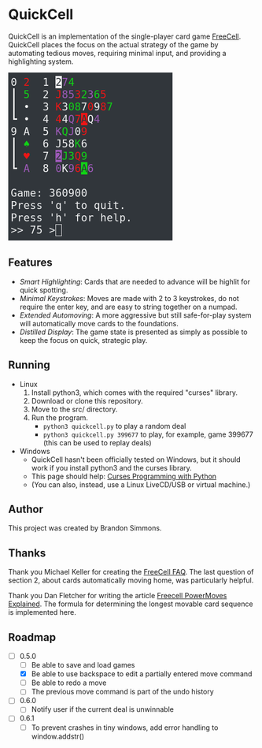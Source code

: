 # QuickCell
QuickCell is an implementation of the single-player card game [FreeCell](https://en.wikipedia.org/wiki/FreeCell). QuickCell places the focus on the actual strategy of the game by automating tedious moves, requiring minimal input, and providing a highlighting system.

![Demo](https://raw.githubusercontent.com/simmsbra/quickcell/master/demo.gif)

## Features
- *Smart Highlighting*: Cards that are needed to advance will be highlit for quick spotting.
- *Minimal Keystrokes*: Moves are made with 2 to 3 keystrokes, do not require the enter key, and are easy to string together on a numpad.
- *Extended Automoving*: A more aggressive but still safe-for-play system will automatically move cards to the foundations.
- *Distilled Display*: The game state is presented as simply as possible to keep the focus on quick, strategic play.

## Running
- Linux
  1. Install python3, which comes with the required "curses" library.
  2. Download or clone this repository.
  3. Move to the src/ directory.
  4. Run the program.
     - `python3 quickcell.py` to play a random deal
     - `python3 quickcell.py 399677` to play, for example, game 399677 (this can be used to replay deals)
- Windows
  - QuickCell hasn't been officially tested on Windows, but it should work if you install python3 and the curses library.
  - This page should help: [Curses Programming with Python](https://docs.python.org/3/howto/curses.html)
  - (You can also, instead, use a Linux LiveCD/USB or virtual machine.)

## Author
This project was created by Brandon Simmons.

## Thanks
Thank you Michael Keller for creating the [FreeCell FAQ](http://solitairelaboratory.com/fcfaq.html).
The last question of section 2, about cards automatically moving home, was particularly helpful.

Thank you Dan Fletcher for writing the article [Freecell PowerMoves Explained](http://www.solitairecentral.com/articles/FreecellPowerMovesExplained.html).
The formula for determining the longest movable card sequence is implemented here.

## Roadmap
- [ ] 0.5.0
  - [ ] Be able to save and load games
  - [x] Be able to use backspace to edit a partially entered move command
  - [ ] Be able to redo a move
  - [ ] The previous move command is part of the undo history
- [ ] 0.6.0
  - [ ] Notify user if the current deal is unwinnable
- [ ] 0.6.1
  - [ ] To prevent crashes in tiny windows, add error handling to window.addstr()
